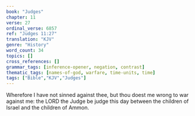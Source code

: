 ```yaml
---
book: "Judges"
chapter: 11
verse: 27
ordinal_verse: 6857
ref: "Judges 11:27"
translation: "KJV"
genre: "History"
word_count: 34
topics: []
cross_references: []
grammar_tags: [inference-opener, negation, contrast]
thematic_tags: [names-of-god, warfare, time-units, time]
tags: ["Bible","KJV","Judges"]
---
```

Wherefore I have not sinned against thee, but thou doest me wrong to war against me: the LORD the Judge be judge this day between the children of Israel and the children of Ammon.
